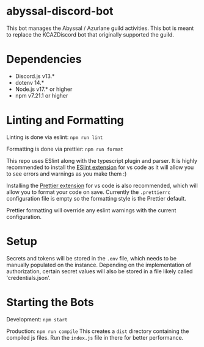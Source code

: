 # abyssal-discord-bot
This bot manages the Abyssal / Azurlane guild activities. This bot is meant to replace the KCAZDiscord bot that originally supported the guild.

# Dependencies
- Discord.js v13.*
- dotenv 14.*
- Node.js v17.* or higher
- npm v7.21.1 or higher

# Linting and Formatting
Linting is done via eslint: `npm run lint`

Formatting is done via prettier: `npm run format`

This repo uses ESlint along with the typescript plugin and parser.
It is highly recommended to install the [ESlint extension](https://marketplace.visualstudio.com/items?itemName=dbaeumer.vscode-eslint) for vs code as it will allow you to see errors and warnings as you make them :)

Installing the [Prettier extension](https://marketplace.visualstudio.com/items?itemName=esbenp.prettier-vscode#review-details) for vs code is also recommended, which will allow you to format your code on save. Currently the `.prettierrc` configuration file is empty so the formatting style is the Prettier default.

Prettier formatting will override any eslint warnings with the current configuration.

# Setup
Secrets and tokens will be stored in the `.env` file, which needs to be manually populated on the instance. Depending on the implementation of authorization, certain secret values will also be stored in a file likely called 'credentials.json'.

# Starting the Bots
Development: `npm start`

Production: `npm run compile`
This creates a `dist` directory containing the compiled js files. Run the `index.js` file in there for better performance.
